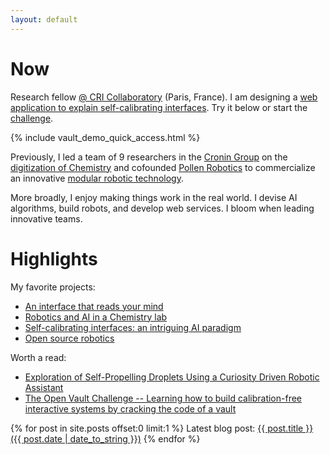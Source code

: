 ```yaml
---
layout: default
---
```


# Now

Research fellow [@ CRI Collaboratory](https://research.cri-paris.org) (Paris, France). I am designing a [web application to explain self-calibrating interfaces](projects/vault). Try it below or start the [challenge](projects/vault/challenge).

{% include vault_demo_quick_access.html %}

Previously, I led a team of 9 researchers in the [Cronin Group](http://www.chem.gla.ac.uk/cronin/) on the [digitization of Chemistry](projects/chemobot) and cofounded [Pollen Robotics](https://www.pollen-robotics.com/) to commercialize an innovative [modular robotic technology](https://www.luos-robotics.com/en/).

More broadly, I enjoy making things work in the real world. I devise AI algorithms, build robots, and develop web services. I bloom when leading innovative teams.


# Highlights

My favorite projects:

- [An interface that reads your mind](projects/vault)
- [Robotics and AI in a Chemistry lab](projects/chemobot)
- [Self-calibrating interfaces: an intriguing AI paradigm](projects/thesis)
- [Open source robotics](projects/open_robotics)

Worth a read:

- [Exploration of Self-Propelling Droplets Using a Curiosity Driven Robotic Assistant](https://arxiv.org/abs/1904.12635)
- [The Open Vault Challenge -- Learning how to build calibration-free interactive systems by cracking the code of a vault](https://arxiv.org/abs/1906.02485)


{% for post in site.posts offset:0 limit:1 %}
Latest blog post: <a href="{{ site.baseurl }}{{ post.url }}">{{ post.title }} ({{ post.date | date_to_string }})</a>
{% endfor %}
